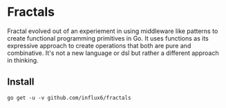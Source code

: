 # Fractals
Fractal evolved out of an experiement in using middleware like patterns to create
functional programming primitives in Go. It uses functions as its expressive
approach to create operations that both are pure and combinative. It's not a
new language or dsl but rather a different approach in thinking.

## Install

```
go get -u -v github.com/influx6/fractals
```
